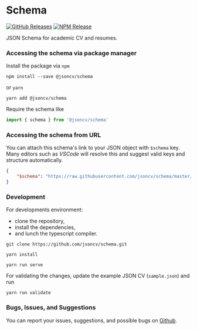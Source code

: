 # Schema

[![GitHub Releases](https://badgen.net/github/tag/jsoncv/schema)](https://github.com/jsoncv/schema/releases)
[![NPM Release](https://badgen.net/npm/v/@jsoncv/schema)](https://www.npmjs.com/package/@jsoncv/schema)

JSON Schema for academic CV and resumes.

### Accessing the schema via package manager

Install the package via `npm`

```shell
npm install --save @jsoncv/schema
```

or `yarn`

```shell
yarn add @jsoncv/schema
```

Require the schema like

```js
import { schema } from '@jsoncv/schema'
```

### Accessing the schema from URL

You can attach this schema's link to your JSON object with `$schema` key.
Many editors such as *VSCode* will resolve this and suggest valid keys and structure automatically.

```json
{
    "$schema": "https://raw.githubusercontent.com/jsoncv/schema/master/src/schema.json"
}
```

### Development

For developments environment:
- clone the repository,
- install the dependencies,
- and lunch the typescript compiler.

```shell
git clone https://github.com/jsoncv/schema.git
```

```shell
yarn install
```

```shell
yarn run serve
```

For validating the changes, update the example JSON CV (`sample.json`) and run

```shell
yarn run validate
```

### Bugs, Issues, and Suggestions

You can report your issues, suggestions, and possible bugs on [Github](https://github.com/jsoncv/schema/issues).
